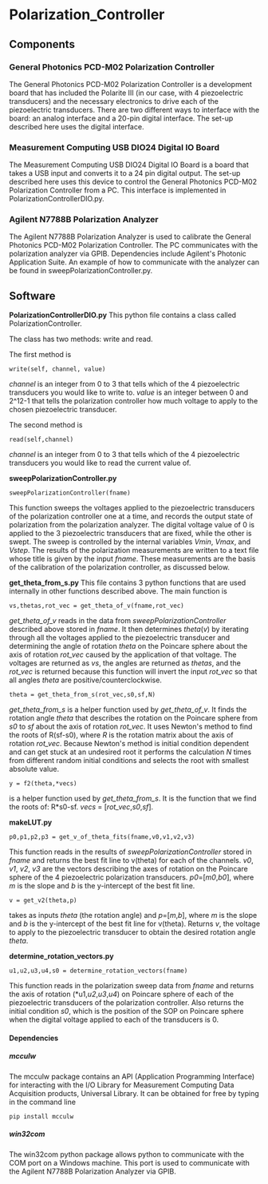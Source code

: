 # Polarization_Controller 


## Components
### General Photonics PCD-M02 Polarization Controller
The General Photonics PCD-M02 Polarization Controller is a development board that has included the Polarite III (in our case, with 4 piezoelectric transducers) and the necessary electronics to drive each of the piezoelectric transducers. There are two different ways to interface with the board: an analog interface and a 20-pin digital interface. The set-up described here uses the digital interface. 

### Measurement Computing USB DIO24 Digital IO Board
The Measurement Computing USB DIO24 Digital IO Board is a board that takes a USB input and converts it to a 24 pin digital output. The set-up described here uses this device to control the General Photonics PCD-M02 Polarization Controller from a PC. This interface is implemented in PolarizationControllerDIO.py.

### Agilent N7788B Polarization Analyzer
The Agilent N7788B Polarization Analyzer is used to calibrate the General Photonics PCD-M02 Polarization Controller. The PC communicates with the polarization analyzer via GPIB. Dependencies include Agilent's Photonic Application Suite. An example of how to communicate with the analyzer can be found in sweepPolarizationController.py.

## Software
**PolarizationControllerDIO.py**
This python file contains a class called PolarizationController. 

The class has two methods: write and read.

The first method is
```
write(self, channel, value)
```
*channel* is an integer from 0 to 3 that tells which of the 4 piezoelectric transducers you would like to write to. *value* is an integer between 0 and 2^12-1 that tells the polarization controller how much voltage to apply to the chosen piezoelectric transducer.

The second method is 
```
read(self,channel)
```
*channel* is an integer from 0 to 3 that tells which of the 4 piezoelectric transducers you would like to read the current value of.

**sweepPolarizationController.py**
```
sweepPolarizationController(fname)
```
This function sweeps the voltages applied to the piezoelectric transducers of the polarization controller one at a time, and records the output state of polarization from the polarization analyzer. The digital voltage value of 0 is applied to the 3 piezoelectric transducers that are fixed, while the other is swept. The sweep is controlled by the internal variables *Vmin*, *Vmax*, and *Vstep*. The results of the polarization measurements are written to a text file whose title is given by the input *fname*. These measurements are the basis of the calibration of the polarization controller, as discussed below.

**get_theta_from_s.py**
This file contains 3 python functions that are used internally in other functions described above. The main function is
```
vs,thetas,rot_vec = get_theta_of_v(fname,rot_vec)
```
*get_theta_of_v* reads in the data from *sweepPolarizationController* described above stored in *fname*. It then determines *theta*(*v*) by iterating through all the voltages applied to the piezoelectric transducer and determining the angle of rotation *theta* on the Poincare sphere about the axis of rotation *rot_vec* caused by the application of that voltage. The voltages are returned as *vs*, the angles are returned as *thetas*, and the *rot_vec* is returned because this function will invert the input *rot_vec* so that all angles *theta* are positive/counterclockwise.

```
theta = get_theta_from_s(rot_vec,s0,sf,N)
```
*get_theta_from_s* is a helper function used by *get_theta_of_v*. It finds the rotation angle *theta* that describes the rotation on the Poincare sphere from *s0* to *sf* about the axis of rotation *rot_vec*. It uses Newton's method to find the roots of R(sf-s0), where *R* is the rotation matrix about the axis of rotation *rot_vec*. Because Newton's method is initial condition dependent and can get stuck at an undesired root it performs the calculation *N* times from different random initial conditions and selects the root with smallest absolute value.

```
y = f2(theta,*vecs)
```
is a helper function used by *get_theta_from_s*. It is the function that we find the roots of: R*s0-sf. *vecs* = [*rot_vec*,*s0*,*sf*].

**makeLUT.py**

```
p0,p1,p2,p3 = get_v_of_theta_fits(fname,v0,v1,v2,v3)
```
This function reads in the results of *sweepPolarizationController* stored in *fname* and returns the best fit line to v(theta) for each of the channels. *v0*, *v1*, *v2*, *v3* are the vectors describing the axes of rotation on the Poincare sphere of the 4 piezoelectric polarization transducers. *p0*=[*m0*,*b0*], where *m* is the slope and *b* is the y-intercept of the best fit line.

```
v = get_v2(theta,p)
```
takes as inputs *theta* (the rotation angle) and *p*=[*m*,*b*], where *m* is the slope and *b* is the y-intercept of the best fit line for v(theta). Returns *v*, the voltage to apply to the piezoelectric transducer to obtain the desired rotation angle *theta*.

**determine_rotation_vectors.py**
```
u1,u2,u3,u4,s0 = determine_rotation_vectors(fname)
```
This function reads in the polarization sweep data from *fname* and returns the axis of rotation (*u1,*u2*,*u3*,*u4*) on Poincare sphere of each of the piezoelectric transducers of the polarization controller. Also returns the initial condition *s0*, which is the position of the SOP on Poincare sphere when the digital voltage applied to each of the transducers is 0.

#### Dependencies
##### mcculw
The mcculw package contains an API (Application Programming Interface) for interacting with the I/O Library for Measurement Computing Data Acquisition products, Universal Library. It can be obtained for free by typing in the command line 
```
pip install mcculw
```

##### win32com
The win32com python package allows python to communicate with the COM port on a Windows machine. This port is used to communicate with the Agilent N7788B Polarization Analyzer via GPIB. 


